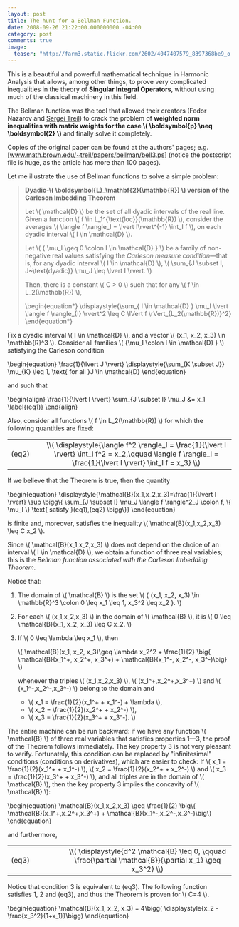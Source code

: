 ```yaml
---
layout: post
title: The hunt for a Bellman Function.
date: 2008-09-26 21:22:00.000000000 -04:00
category: post
comments: true
image:
  teaser: "http://farm3.static.flickr.com/2602/4047407579_8397368be9_o.jpg"
---
```


This is a beautiful and powerful mathematical technique in Harmonic Analysis that allows, among other things, to prove very complicated inequalities in the theory of **Singular Integral Operators**, without using much of the classical machinery in this field.

The Bellman function was the tool that allowed their creators (Fedor Nazarov and <a href="http://www.math.brown.edu/~treil">Sergei Treil</a>) to crack the problem of **weighted norm inequalities with matrix weights for the case <span>\\( \boldsymbol{p} \neq \boldsymbol{2} \\)</span>** and finally solve it completely.

Copies of the original paper can be found at the authors' pages; e.g. [<a href="http://www.math.brown.edu/~treil/papers/bellman/bell3.ps">www.math.brown.edu/~treil/papers/bellman/bell3.ps</a>] (notice the postscript file is huge, as the article has more than 100 pages).

Let me illustrate the use of Bellman functions to solve a simple problem:


> **Dyadic-<span>\\( \boldsymbol{L}_\mathbf{2}(\mathbb{R}) \\)</span> version of the Carleson Imbedding Theorem**
>
> Let <span>\\( \mathcal{D} \\)</span> be the set of all dyadic intervals of the real line.  Given a function <span>\\( f \in L_1^{\text{loc}}(\mathbb{R}) \\)</span>, consider the averages <span>\\( \langle f \rangle_I = \lvert I\rvert^{-1} \int_I f \\)</span>,  on each dyadic interval <span>\\( I \in \mathcal{D} \\)</span>.
>
>Let <span>\\( \{ \mu_I \geq 0 \colon I \in \mathcal{D} \} \\)</span> be a family of non-negative real values satisfying the *Carleson measure condition*—that is, for any dyadic interval <span>\\( I \in \mathcal{D} \\)</span>, <span>\\( \sum_{J \subset I, J~\text{dyadic}} \mu_J \leq \lvert I \rvert. \\)</span>
>
>Then, there is a constant <span>\\( C > 0 \\)</span> such that for any <span>\\( f \in L_2(\mathbb{R}) \\)</span>,
>
><div>
>  \begin{equation*}
> \displaystyle{\sum_{ I \in \mathcal{D} } \mu_I \lvert \langle f \rangle_{I} \rvert^2 \leq C \lVert f \rVert_{L_2(\mathbb{R})}^2}
> \end{equation*}
> </div>
>

Fix a dyadic interval <span>\\( I \in \mathcal{D} \\)</span>, and a vector <span>\\( (x_1, x_2, x_3) \in \mathbb{R}^3 \\)</span>.  Consider all families <span>\\( \{\mu_I \colon I \in \mathcal{D} \} \\)</span> satisfying the Carleson condition

<div>
\begin{equation}
 \frac{1}{\lvert J \rvert} \displaystyle{\sum_{K \subset J}} \mu_{K} \leq 1, \text{ for all }J \in \mathcal{D}
 \end{equation}
</div>

and such that

<div>
\begin{align}
\frac{1}{\lvert I \rvert} \sum_{J \subset I} \mu_J &= x_1 \label{(eq1)}
\end{align}
</div>

Also, consider all functions <span>\\( f \in L_2(\mathbb{R}) \\)</span> for which the following quantities are fixed:

<table style="border-width:0;" width="100%">
<tbody>
<tr>
<td style="border-width:0;" width="15%">(eq2)</td>
<td style="text-align:center;border-width:0;"><span>\\( \displaystyle{\langle f^2 \rangle_I = \frac{1}{\lvert I \rvert} \int_I f^2 = x_2,\qquad \langle f \rangle_I = \frac{1}{\lvert I \rvert} \int_I f = x_3} \\)</span></td>
</tr>
</tbody>
</table>

If we believe that the Theorem is true, then the quantity

<div>
  \begin{equation}
 \displaystyle{\mathcal{B}(x_1,x_2,x_3)=\frac{1}{\lvert I \rvert} \sup \bigg\{ \sum_{J \subset I} \mu_J \langle f \rangle^2_J \colon f, \{ \mu_I \} \text{ satisfy }(eq1),(eq2) \bigg\}} 
 \end{equation}
</div>

is finite and, moreover, satisfies the inequality <span>\\( \mathcal{B}(x_1,x_2,x_3) \leq C x_2 \\)</span>.

Since <span>\\( \mathcal{B}(x_1,x_2,x_3) \\)</span> does not depend on the choice of an interval <span>\\( I \in \mathcal{D} \\)</span>, we obtain a function of three real variables; this is the *Bellman function associated with the Carleson Imbedding Theorem*.

Notice that:

1. The domain of <span>\\( \mathcal{B} \\)</span> is the set <span>\\( \{ (x_1, x_2, x_3) \in \mathbb{R}^3 \colon 0 \leq x_1 \leq 1, x_3^2 \leq x_2 \}. \\)</span>
2. For each <span>\\( (x_1,x_2,x_3) \\)</span> in the domain of <span>\\( \mathcal{B} \\)</span>, it is <span>\\( 0 \leq \mathcal{B}(x_1, x_2, x_3) \leq C x_2. \\)</span>
3.  If <span>\\( 0 \leq \lambda \leq x_1 \\)</span>, then

    <span>\\( \mathcal{B}(x_1, x_2, x_3)\geq \lambda x_2^2 + \frac{1}{2} \big\{ \mathcal{B}(x_1^+, x_2^+, x_3^+) + \mathcal{B}(x_1^-, x_2^-, x_3^-)\big\} \\)</span>

    whenever the triples <span>\\( (x_1,x_2,x_3) \\)</span>, <span>\\( (x_1^+,x_2^+,x_3^+) \\)</span> and <span>\\( (x_1^-,x_2^-,x_3^-) \\)</span> belong to the domain and

    * <span>\\( x_1 = \frac{1}{2}(x_1^+ + x_1^-) + \lambda \\)</span>,
    * <span>\\( x_2 = \frac{1}{2}(x_2^+ + x_2^-) \\)</span>,
    * <span>\\( x_3 = \frac{1}{2}(x_3^+ + x_3^-). \\)</span>

The entire machine can be run backward: if we have any function <span>\\( \mathcal{B} \\)</span> of three real variables that satisfies properties 1—3, the proof of the Theorem follows immediately. The key property 3 is not very pleasant to verify.  Fortunately, this condition can be replaced by "infinitesimal" conditions (conditions on derivatives), which are easier to check:  If <span>\\( x_1 = \frac{1}{2}(x_1^+ + x_1^-) \\)</span>, <span>\\( x_2 = \frac{1}{2}(x_2^+ + x_2^-) \\)</span> and <span>\\( x_3 = \frac{1}{2}(x_3^+ + x_3^-) \\)</span>, and all triples are in the domain of <span>\\( \mathcal{B} \\)</span>, then the key property 3 implies the concavity of <span>\\( \mathcal{B} \\)</span>:

<div>
  \begin{equation}
 \mathcal{B}(x_1,x_2,x_3) \geq \frac{1}{2} \big\{ \mathcal{B}(x_1^+,x_2^+,x_3^+) + \mathcal{B}(x_1^-,x_2^-,x_3^-)\big\}
 \end{equation}
</div>

and furthermore,

<table style="border-width:0;" width="100%">
<tbody>
<tr>
<td style="border-width:0;" width="25%">(eq3)</td>
<td style="text-align:center;border-width:0;"><span>\\( \displaystyle{d^2 \mathcal{B} \leq 0, \qquad \frac{\partial \mathcal{B}}{\partial x_1} \geq x_3^2} \\)</span></td>
</tr>
</tbody>
</table>

Notice that condition 3 is equivalent to (eq3). The following function satisfies 1, 2 and (eq3), and thus the Theorem is proven for  <span>\\( C=4 \\)</span>.

<div>
  \begin{equation}
 \mathcal{B}(x_1, x_2, x_3) = 4\bigg( \displaystyle{x_2 - \frac{x_3^2}{1+x_1}}\bigg)
\end{equation}
</div>

<script type="text/x-mathjax-config">
  MathJax.Hub.Config({ TeX: { equationNumbers: {autoNumber: "all"} } });
</script>
